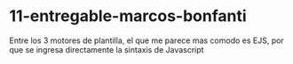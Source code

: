 # 11-entregable-marcos-bonfanti

Entre los 3 motores de plantilla, el que me parece mas comodo es EJS, por que se ingresa directamente la sintaxis de Javascript